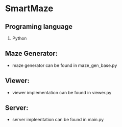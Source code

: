# SmartMaze

## Programing language

1. Python

## Maze Generator:
- maze generator can be found in maze_gen_base.py

## Viewer:
- viewer implementation can be found in viewer.py

## Server:
- server impleentation can be found in main.py


